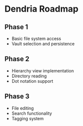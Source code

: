 # Dendria Roadmap

## Phase 1
- Basic file system access
- Vault selection and persistence

## Phase 2
- Hierarchy view implementation
- Directory reading
- Dot notation support

## Phase 3
- File editing
- Search functionality
- Tagging system

